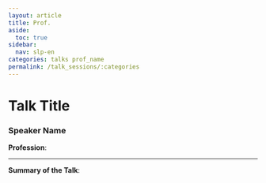 ```yaml
---
layout: article
title: Prof.
aside:
  toc: true
sidebar:
  nav: slp-en
categories: talks prof_name
permalink: /talk_sessions/:categories
---
```


# Talk Title
### Speaker Name
**Profession**:

<!--**Contact details**:-->

---

**Summary of the Talk**:

<!--**Motivation to pursue project**:

**Summary of Project**:

---

**Experience and Time commitment** (1: very low, 5: very high):

[1]:<img src="/assets/plane3.png" width="35"/>

| Frequency of meetings	| |
| Involvement of the professor||
| How strict were the deadlines	| |
| Learning outcome | |
| How likely are you to recommend working under this professor | |-->


